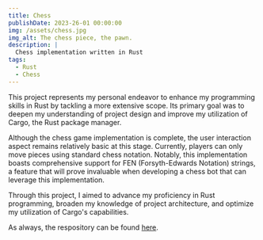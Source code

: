 ```yaml
---
title: Chess
publishDate: 2023-26-01 00:00:00
img: /assets/chess.jpg
img_alt: The chess piece, the pawn.
description: |
  Chess implementation written in Rust
tags:
  - Rust
  - Chess
---
```


This project represents my personal endeavor to enhance my programming skills in Rust by tackling a more extensive scope. Its primary goal was to deepen my understanding of project design and improve my utilization of Cargo, the Rust package manager.

Although the chess game implementation is complete, the user interaction aspect remains relatively basic at this stage. Currently, players can only move pieces using standard chess notation. Notably, this implementation boasts comprehensive support for FEN (Forsyth-Edwards Notation) strings, a feature that will prove invaluable when developing a chess bot that can leverage this implementation.

Through this project, I aimed to advance my proficiency in Rust programming, broaden my knowledge of project architecture, and optimize my utilization of Cargo's capabilities.

As always, the respository can be found [here](https://github.com/Jurkyy/chess).

